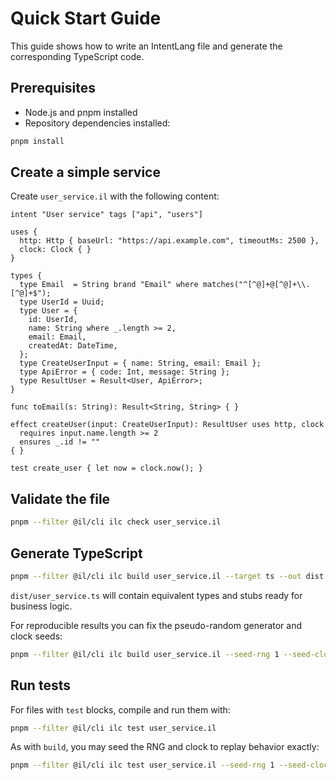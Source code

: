 # Quick Start Guide

This guide shows how to write an IntentLang file and generate the corresponding TypeScript code.

## Prerequisites

- Node.js and pnpm installed
- Repository dependencies installed:

```bash
pnpm install
```

## Create a simple service

Create `user_service.il` with the following content:

```intentlang
intent "User service" tags ["api", "users"]

uses {
  http: Http { baseUrl: "https://api.example.com", timeoutMs: 2500 },
  clock: Clock { }
}

types {
  type Email  = String brand "Email" where matches("^[^@]+@[^@]+\\.[^@]+$");
  type UserId = Uuid;
  type User = {
    id: UserId,
    name: String where _.length >= 2,
    email: Email,
    createdAt: DateTime,
  };
  type CreateUserInput = { name: String, email: Email };
  type ApiError = { code: Int, message: String };
  type ResultUser = Result<User, ApiError>;
}

func toEmail(s: String): Result<String, String> { }

effect createUser(input: CreateUserInput): ResultUser uses http, clock
  requires input.name.length >= 2
  ensures _.id != ""
{ }

test create_user { let now = clock.now(); }
```

## Validate the file

```bash
pnpm --filter @il/cli ilc check user_service.il
```

## Generate TypeScript

```bash
pnpm --filter @il/cli ilc build user_service.il --target ts --out dist
```

`dist/user_service.ts` will contain equivalent types and stubs ready for business logic.

For reproducible results you can fix the pseudo-random generator and clock seeds:

```bash
pnpm --filter @il/cli ilc build user_service.il --seed-rng 1 --seed-clock 0
```

## Run tests

For files with `test` blocks, compile and run them with:

```bash
pnpm --filter @il/cli ilc test user_service.il
```

As with `build`, you may seed the RNG and clock to replay behavior exactly:

```bash
pnpm --filter @il/cli ilc test user_service.il --seed-rng 1 --seed-clock 0
```
